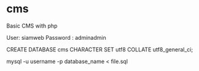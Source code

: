 # cms
Basic CMS with php

User: siamweb
Password : adminadmin

CREATE DATABASE cms CHARACTER SET utf8 COLLATE utf8_general_ci;

mysql -u username -p database_name < file.sql
